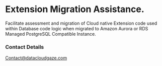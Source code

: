 # Extension Migration Assistance.

Facilitate assessment and migration of Cloud native Extension code used within Database code logic when migrated to Amazon Aurora or RDS Managed PostgreSQL Compatible Instance.


### Contact Details
Contact@datacloudgaze.com
